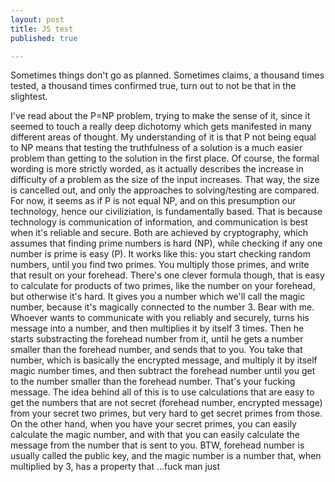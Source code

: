 ```yaml
---
layout: post
title: JS test
published: true

---
```

Sometimes things don't go as planned. Sometimes claims, a thousand times tested, a thousand times confirmed true, turn out to not be that in the slightest. 

<div id="jstest"></div>

I've read about the P=NP problem, trying to make the sense of it, since it seemed to touch a really deep dichotomy which gets manifested in many different areas of thought. My understanding of it is that P not being equal to NP means that testing the truthfulness of a solution is a much easier problem than getting to the solution in the first place. Of course, the formal wording is more strictly worded, as it actually describes the increase in difficulty of a problem as the size of the input increases. That way, the size is cancelled out, and only the approaches to solving/testing are compared. For now, it seems as if P is not equal NP, and on this presumption our technology, hence our civiliziation, is fundamentally based. That is because technology is communication of information, and communication is best when it's reliable and secure. Both are achieved by cryptography, which assumes that finding prime numbers is hard (NP), while checking if any one number is prime is easy (P). It works like this: you start checking random numbers, until you find two primes. You multiply those primes, and write that result on your forehead. There's one clever formula though, that is easy to calculate for products of two primes, like the number on your forehead, but otherwise it's hard. It gives you a number which we'll call the magic number, because it's magically connected to the number 3. Bear with me. Whoever wants to communicate with you reliably and securely, turns his message into a number, and then multiplies it by itself 3 times. Then he starts substracting the forehead number from it, until he gets a number smaller than the forehead number, and sends that to you. You take that number, which is basically the encrypted message, and multiply it by itself magic number times, and then subtract the forehead number until you get to the number smaller than the forehead number. That's your fucking message. The idea behind all of this is to use calculations that are easy to get the numbers that are not secret (forehead number, encrypted message) from your secret two primes, but very hard to get secret primes from those. On the other hand, when you have your secret primes, you can easily calculate the magic number, and with that you can easily calculate the message from the number that is sent to you. BTW, forehead number is usually called the public key, and the magic number is a number that, when multiplied by 3, has a property that ...fuck man just 

<script>
let d = new Date();
document.getElementById("jstest").innerHTML = "<h1>Today's date is " + d + "</h1>";

</script>
 
